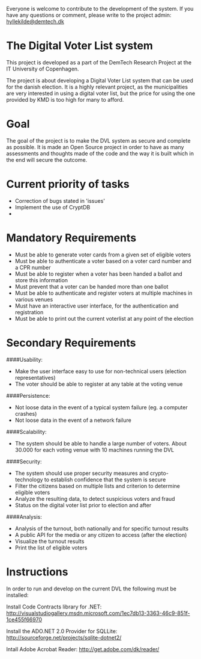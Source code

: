 Everyone is welcome to contribute to the development of the system. If you have any questions or comment, please write to the project admin: hyllekilde@demtech.dk

The Digital Voter List system
===
This project is developed as a part of the DemTech Research Project at the IT University of Copenhagen.

The project is about developing a Digital Voter List system that can be used for the danish election. It is a highly 
relevant project, as the municipalities are very interested in using a digital voter list, but the price for using the one provided by KMD is too high for many to afford.

Goal
===
The goal of the project is to make the DVL system as secure and complete as possible. It is made an Open Source project
in order to have as many assessments and thoughts made of the code and the way it is built which in the end will secure
the outcome.

Current priority of tasks
==
* Correction of bugs stated in 'issues'
* Implement the use of CryptDB
* 

Mandatory Requirements
===
* Must be able to generate voter cards from a given set of eligible voters
* Must be able to authenticate a voter based on a voter card number and a CPR number
* Must be able to register when a voter has been handed a ballot and store this information
* Must prevent that a voter can be handed more than one ballot
* Must be able to authenticate and register voters at multiple machines in various venues
* Must have an interactive user interface, for the authentication and registration
* Must be able to print out the current voterlist at any point of the election

Secondary Requirements
===

####Usability:
* Make the user interface easy to use for non-technical users (election representatives)
* The voter should be able to register at any table at the voting venue

####Persistence:
* Not loose data in the event of a typical system failure (eg. a computer crashes)
* Not loose data in the event of a network failure

####Scalability:
* The system should be able to handle a large number of voters. About 30.000 for each voting venue with 10 machines running the DVL

####Security:
* The system should use proper security measures and crypto-technology to establish confidence that the system is secure
* Filter the citizens based on multiple lists and criterion to determine eligible voters
* Analyze the resulting data, to detect suspicious voters and fraud
* Status on the digital voter list prior to election and after

####Analysis:
* Analysis of the turnout, both nationally and for specific turnout results
* A public API for the media or any citizen to access (after the election)
* Visualize the turnout results
* Print the list of eligible voters

Instructions
===
In order to run and develop on the current DVL the following must be installed:

Install Code Contracts library for .NET: 
http://visualstudiogallery.msdn.microsoft.com/1ec7db13-3363-46c9-851f-1ce455f66970

Install the ADO.NET 2.0 Provider for SQLLite: 
http://sourceforge.net/projects/sqlite-dotnet2/

Intall Adobe Acrobat Reader: 
http://get.adobe.com/dk/reader/

